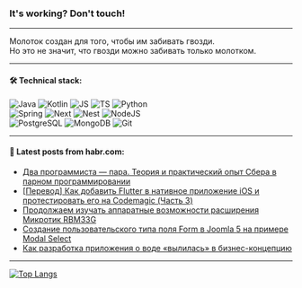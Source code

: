 ### It's working? Don't touch!

---
Молоток создан для того, чтобы им забивать гвозди. <br>
Но это не значит, что гвозди можно забивать только молотком.

---

#### 🛠️ Technical stack:

![Java](https://img.shields.io/badge/Java-informational?logo=Oracle&style=flat&logoColor=white&color=FF4500)
![Kotlin](https://img.shields.io/badge/Kotlin-informational?logo=Kotlin&style=flat&logoColor=white&color=774D97)
![JS](https://img.shields.io/badge/JS-informational?logo=javaScript&style=flat&logoColor=black&color=F7Df1E)
![TS](https://img.shields.io/badge/TypeScript-informational?logo=typeScript&style=flat&logoColor=black&color=017acc)
![Python](https://img.shields.io/badge/Python-informational?logo=Python&style=flat&logoColor=black&color=ffdd54) <br>
![Spring](https://img.shields.io/badge/SpringBoot-informational?logo=SpringBoot&style=flat&logoColor=white&color=6DB33F) 
![Next](https://img.shields.io/badge/Next.js-informational?logo=Next.js&style=flat&logoColor=white&color=3671a1)
![Nest](https://img.shields.io/badge/NestJS-informational?logo=NestJS&style=flat&logoColor=white&color=E0234E)
![NodeJS](https://img.shields.io/badge/NodeJS-informational?logo=node.js&style=flat&logoColor=white&color=70A760) <br>
![PostgreSQL](https://img.shields.io/badge/PostgreSQL-informational?logo=PostgreSQL&style=flat&logoColor=white&color=DAA520)
![MongoDB](https://img.shields.io/badge/MongoDB-informational?logo=MongoDB&style=flat&logoColor=white&color=870000)
![Git](https://img.shields.io/badge/Git-informational?logo=git&style=flat&logoColor=white&color=f74e28)

___

#### 💬 Latest posts from habr.com:

<!-- BLOG-POST-LIST:START -->
- [Два программиста — пара. Теория и практический опыт Сбера в парном программировании](https://habr.com/ru/companies/sberbank/articles/776996/?utm_source=habrahabr&utm_medium=rss&utm_campaign=776996)
- [[Перевод] Как добавить Flutter в нативное приложение iOS и протестировать его на Codemagic &lpar;Часть 3&rpar;](https://habr.com/ru/articles/776990/?utm_source=habrahabr&utm_medium=rss&utm_campaign=776990)
- [Продолжаем изучать аппаратные возможности расширения Микротик RBM33G](https://habr.com/ru/articles/776908/?utm_source=habrahabr&utm_medium=rss&utm_campaign=776908)
- [Создание пользовательского типа поля Form в Joomla 5 на примере Modal Select](https://habr.com/ru/articles/776852/?utm_source=habrahabr&utm_medium=rss&utm_campaign=776852)
- [Как разработка приложения о воде «вылилась» в бизнес-концепцию](https://habr.com/ru/articles/776942/?utm_source=habrahabr&utm_medium=rss&utm_campaign=776942)
<!-- BLOG-POST-LIST:END -->

---
[![Top Langs](https://github-readme-stats-git-master-advtsetting-gmailcom.vercel.app/api/top-langs/?username=zloylis&langs_count=10&hide_title=false&title_color=e6edf3&size_weight=0.5&count_weight=0.5&layout=compact&hide_border=true&theme=dracula)](https://github.com/zloylis)

<!-- ![GitHub stats](https://github-readme-stats-git-master-advtsetting-gmailcom.vercel.app/api?username=zloylis&show_icons=true&hide_border=true&theme=dracula&hide_title=true&include_all_commits=true&count_private=true&hide=contribs&hide_rank=true) -->
